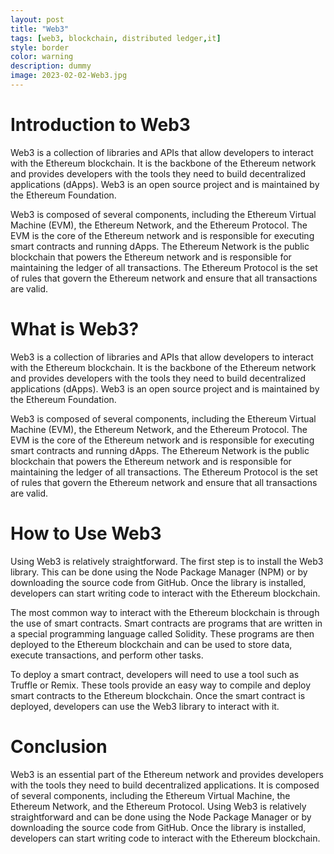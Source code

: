 ```yaml
---
layout: post
title: "Web3"
tags: [web3, blockchain, distributed ledger,it]
style: border
color: warning
description: dummy
image: 2023-02-02-Web3.jpg
---
```

# Introduction to Web3

Web3 is a collection of libraries and APIs that allow developers to interact with the Ethereum blockchain. It is the backbone of the Ethereum network and provides developers with the tools they need to build decentralized applications (dApps). Web3 is an open source project and is maintained by the Ethereum Foundation.

Web3 is composed of several components, including the Ethereum Virtual Machine (EVM), the Ethereum Network, and the Ethereum Protocol. The EVM is the core of the Ethereum network and is responsible for executing smart contracts and running dApps. The Ethereum Network is the public blockchain that powers the Ethereum network and is responsible for maintaining the ledger of all transactions. The Ethereum Protocol is the set of rules that govern the Ethereum network and ensure that all transactions are valid.

# What is Web3?

Web3 is a collection of libraries and APIs that allow developers to interact with the Ethereum blockchain. It is the backbone of the Ethereum network and provides developers with the tools they need to build decentralized applications (dApps). Web3 is an open source project and is maintained by the Ethereum Foundation.

Web3 is composed of several components, including the Ethereum Virtual Machine (EVM), the Ethereum Network, and the Ethereum Protocol. The EVM is the core of the Ethereum network and is responsible for executing smart contracts and running dApps. The Ethereum Network is the public blockchain that powers the Ethereum network and is responsible for maintaining the ledger of all transactions. The Ethereum Protocol is the set of rules that govern the Ethereum network and ensure that all transactions are valid.

# How to Use Web3

Using Web3 is relatively straightforward. The first step is to install the Web3 library. This can be done using the Node Package Manager (NPM) or by downloading the source code from GitHub. Once the library is installed, developers can start writing code to interact with the Ethereum blockchain.

The most common way to interact with the Ethereum blockchain is through the use of smart contracts. Smart contracts are programs that are written in a special programming language called Solidity. These programs are then deployed to the Ethereum blockchain and can be used to store data, execute transactions, and perform other tasks.

To deploy a smart contract, developers will need to use a tool such as Truffle or Remix. These tools provide an easy way to compile and deploy smart contracts to the Ethereum blockchain. Once the smart contract is deployed, developers can use the Web3 library to interact with it.

# Conclusion

Web3 is an essential part of the Ethereum network and provides developers with the tools they need to build decentralized applications. It is composed of several components, including the Ethereum Virtual Machine, the Ethereum Network, and the Ethereum Protocol. Using Web3 is relatively straightforward and can be done using the Node Package Manager or by downloading the source code from GitHub. Once the library is installed, developers can start writing code to interact with the Ethereum blockchain.